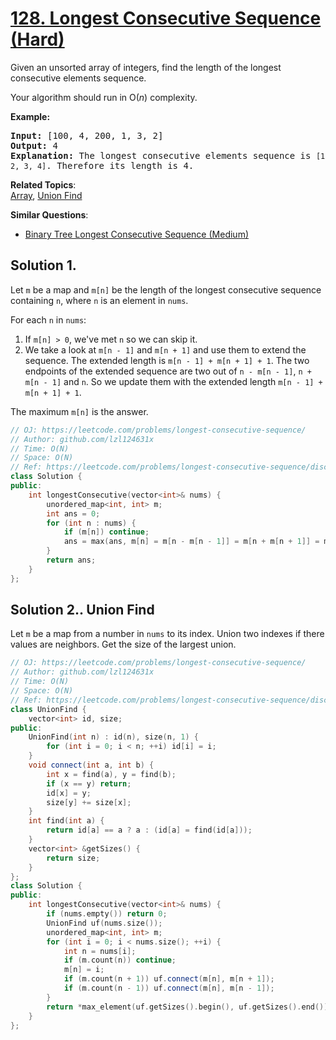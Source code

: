 # [128. Longest Consecutive Sequence (Hard)](https://leetcode.com/problems/longest-consecutive-sequence/)

<p>Given an unsorted array of integers, find the length of the longest consecutive elements sequence.</p>

<p>Your algorithm should run in O(<em>n</em>) complexity.</p>

<p><strong>Example:</strong></p>

<pre><strong>Input:</strong>&nbsp;[100, 4, 200, 1, 3, 2]
<strong>Output:</strong> 4
<strong>Explanation:</strong> The longest consecutive elements sequence is <code>[1, 2, 3, 4]</code>. Therefore its length is 4.
</pre>


**Related Topics**:  
[Array](https://leetcode.com/tag/array/), [Union Find](https://leetcode.com/tag/union-find/)

**Similar Questions**:
* [Binary Tree Longest Consecutive Sequence (Medium)](https://leetcode.com/problems/binary-tree-longest-consecutive-sequence/)

## Solution 1.

Let `m` be a map and `m[n]` be the length of the longest consecutive sequence containing `n`, where `n` is an element in `nums`.

For each `n` in `nums`:
1. If `m[n] > 0`, we've met `n` so we can skip it.
1. We take a look at `m[n - 1]` and `m[n + 1]` and use them to extend the sequence. The extended length is `m[n - 1] + m[n + 1] + 1`. The two endpoints of the extended sequence are two out of `n - m[n - 1]`, `n + m[n - 1]` and `n`. So we update them with the extended length `m[n - 1] + m[n + 1] + 1`.

The maximum `m[n]` is the answer.

```cpp
// OJ: https://leetcode.com/problems/longest-consecutive-sequence/
// Author: github.com/lzl124631x
// Time: O(N)
// Space: O(N)
// Ref: https://leetcode.com/problems/longest-consecutive-sequence/discuss/41088/Possibly-shortest-cpp-solution-only-6-lines.
class Solution {
public:
    int longestConsecutive(vector<int>& nums) {
        unordered_map<int, int> m;
        int ans = 0;
        for (int n : nums) {
            if (m[n]) continue;
            ans = max(ans, m[n] = m[n - m[n - 1]] = m[n + m[n + 1]] = m[n - 1] + m[n + 1] + 1);
        }
        return ans;
    }
};
```

## Solution 2.. Union Find

Let `m` be a map from a number in `nums` to its index. Union two indexes if there values are neighbors. Get the size of the largest union.

```cpp
// OJ: https://leetcode.com/problems/longest-consecutive-sequence/
// Author: github.com/lzl124631x
// Time: O(N)
// Space: O(N)
// Ref: https://leetcode.com/problems/longest-consecutive-sequence/discuss/41116/C%2B%2B-Union-Find-amotrized-O(n)
class UnionFind {
    vector<int> id, size;
public:
    UnionFind(int n) : id(n), size(n, 1) {
        for (int i = 0; i < n; ++i) id[i] = i;
    }
    void connect(int a, int b) {
        int x = find(a), y = find(b);
        if (x == y) return;
        id[x] = y;
        size[y] += size[x];
    }
    int find(int a) {
        return id[a] == a ? a : (id[a] = find(id[a]));
    }
    vector<int> &getSizes() {
        return size;
    }
};
class Solution {
public:
    int longestConsecutive(vector<int>& nums) {
        if (nums.empty()) return 0;
        UnionFind uf(nums.size());
        unordered_map<int, int> m;
        for (int i = 0; i < nums.size(); ++i) {
            int n = nums[i];
            if (m.count(n)) continue;
            m[n] = i;
            if (m.count(n + 1)) uf.connect(m[n], m[n + 1]);
            if (m.count(n - 1)) uf.connect(m[n], m[n - 1]);
        }
        return *max_element(uf.getSizes().begin(), uf.getSizes().end());
    }
};
```